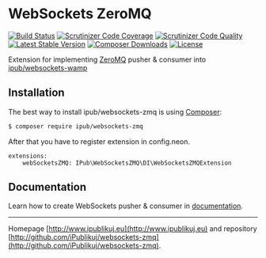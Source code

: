 # WebSockets ZeroMQ

[![Build Status](https://img.shields.io/travis/iPublikuj/websockets-zmq.svg?style=flat-square)](https://travis-ci.org/iPublikuj/websockets-zmq)
[![Scrutinizer Code Coverage](https://img.shields.io/scrutinizer/coverage/g/iPublikuj/websockets-zmq.svg?style=flat-square)](https://scrutinizer-ci.com/g/iPublikuj/websockets-zmq/?branch=master)
[![Scrutinizer Code Quality](https://img.shields.io/scrutinizer/g/iPublikuj/websockets-zmq.svg?style=flat-square)](https://scrutinizer-ci.com/g/iPublikuj/websockets-zmq/?branch=master)
[![Latest Stable Version](https://img.shields.io/packagist/v/ipub/websockets-zmq.svg?style=flat-square)](https://packagist.org/packages/ipub/websockets-zmq)
[![Composer Downloads](https://img.shields.io/packagist/dt/ipub/websockets-zmq.svg?style=flat-square)](https://packagist.org/packages/ipub/websockets-zmq)
[![License](https://img.shields.io/packagist/l/ipub/websockets-zmq.svg?style=flat-square)](https://packagist.org/packages/ipub/websockets-zmq)

Extension for implementing [ZeroMQ](http://zeromq.org/) pusher & consumer into [ipub/websockets-wamp](https://github.com/iPublikuj/websockets-wamp)

## Installation

The best way to install ipub/websockets-zmq is using  [Composer](http://getcomposer.org/):

```sh
$ composer require ipub/websockets-zmq
```

After that you have to register extension in config.neon.

```neon
extensions:
	webSocketsZMQ: IPub\WebSocketsZMQ\DI\WebSocketsZMQExtension
```

## Documentation

Learn how to create WebSockets pusher & consumer in [documentation](https://github.com/iPublikuj/websockets-zmq/blob/master/docs/en/index.md).

***
Homepage [http://www.ipublikuj.eu](http://www.ipublikuj.eu) and repository [http://github.com/iPublikuj/websockets-zmq](http://github.com/iPublikuj/websockets-zmq).
